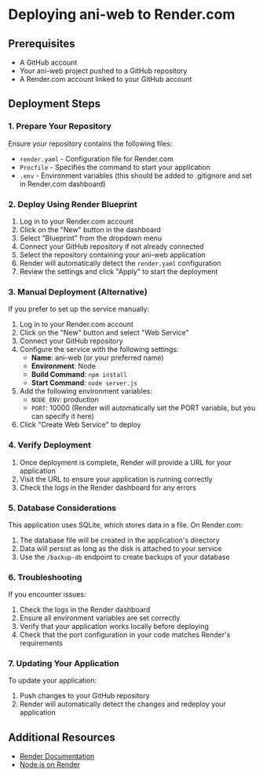 # Deploying ani-web to Render.com

## Prerequisites

- A GitHub account
- Your ani-web project pushed to a GitHub repository
- A Render.com account linked to your GitHub account

## Deployment Steps

### 1. Prepare Your Repository

Ensure your repository contains the following files:

- `render.yaml` - Configuration file for Render.com
- `Procfile` - Specifies the command to start your application
- `.env` - Environment variables (this should be added to .gitignore and set in Render.com dashboard)

### 2. Deploy Using Render Blueprint

1. Log in to your Render.com account
2. Click on the "New" button in the dashboard
3. Select "Blueprint" from the dropdown menu
4. Connect your GitHub repository if not already connected
5. Select the repository containing your ani-web application
6. Render will automatically detect the `render.yaml` configuration
7. Review the settings and click "Apply" to start the deployment

### 3. Manual Deployment (Alternative)

If you prefer to set up the service manually:

1. Log in to your Render.com account
2. Click on the "New" button and select "Web Service"
3. Connect your GitHub repository
4. Configure the service with the following settings:
   - **Name**: ani-web (or your preferred name)
   - **Environment**: Node
   - **Build Command**: `npm install`
   - **Start Command**: `node server.js`
5. Add the following environment variables:
   - `NODE_ENV`: production
   - `PORT`: 10000 (Render will automatically set the PORT variable, but you can specify it here)
6. Click "Create Web Service" to deploy

### 4. Verify Deployment

1. Once deployment is complete, Render will provide a URL for your application
2. Visit the URL to ensure your application is running correctly
3. Check the logs in the Render dashboard for any errors

### 5. Database Considerations

This application uses SQLite, which stores data in a file. On Render.com:

1. The database file will be created in the application's directory
2. Data will persist as long as the disk is attached to your service
3. Use the `/backup-db` endpoint to create backups of your database

### 6. Troubleshooting

If you encounter issues:

1. Check the logs in the Render dashboard
2. Ensure all environment variables are set correctly
3. Verify that your application works locally before deploying
4. Check that the port configuration in your code matches Render's requirements

### 7. Updating Your Application

To update your application:

1. Push changes to your GitHub repository
2. Render will automatically detect the changes and redeploy your application

## Additional Resources

- [Render Documentation](https://render.com/docs)
- [Node.js on Render](https://render.com/docs/deploy-node-express-app)